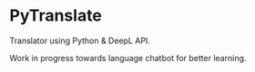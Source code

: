 # PyTranslate
Translator using Python &amp; DeepL API.

Work in progress towards language chatbot for better learning.
